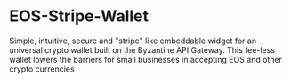 # EOS-Stripe-Wallet
Simple, intuitive, secure and "stripe" like embeddable widget for an universal crypto wallet built on the Byzantine API Gateway.  This fee-less wallet lowers the barriers for small businesses in accepting EOS and other crypto currencies
